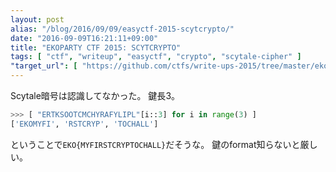 ```yaml
---
layout: post
alias: "/blog/2016/09/09/easyctf-2015-scytcrypto/"
date: "2016-09-09T16:21:11+09:00"
title: "EKOPARTY CTF 2015: SCYTCRYPTO"
tags: [ "ctf", "writeup", "easyctf", "crypto", "scytale-cipher" ]
"target_url": [ "https://github.com/ctfs/write-ups-2015/tree/master/ekoparty-ctf-2015/crypto/cry50" ]
---
```


Scytale暗号は認識してなかった。
鍵長$3$。

``` python
>>> [ "ERTKSOOTCMCHYRAFYLIPL"[i::3] for i in range(3) ]
['EKOMYFI', 'RSTCRYP', 'TOCHALL']
```

ということで`EKO{MYFIRSTCRYPTOCHALL}`だそうな。
鍵のformat知らないと厳しい。
